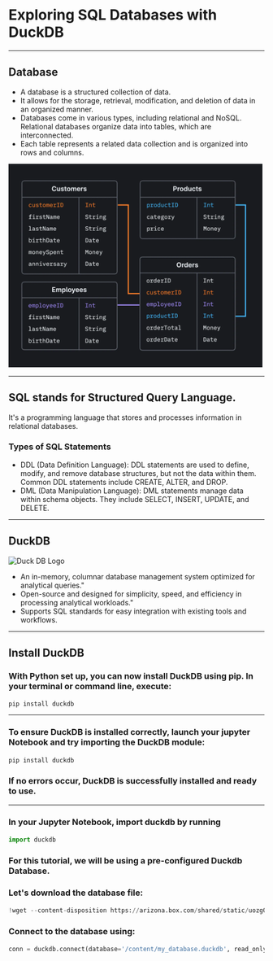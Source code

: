 # Exploring SQL Databases with DuckDB

___

##  Database

* A database is a structured collection of data.
* It allows for the storage, retrieval, modification, and deletion of data in an organized manner.
* Databases come in various types, including relational and NoSQL. Relational databases organize data into tables, which are interconnected.
* Each table represents a related data collection and is organized into rows and columns.
<img src="https://github.com/ua-datalab/DataEngineering/blob/main/images/unnamed.png" alt="Relational DB Image" style="height: 400px; width:500px;"/>

___

## SQL stands for Structured Query Language.
 
It's a programming language that stores and processes information in relational databases.

### Types of SQL Statements

* DDL (Data Definition Language): DDL statements are used to define, modify, and remove database structures, but not the data within them. Common DDL statements include CREATE, ALTER, and DROP.
* DML (Data Manipulation Language): DML statements manage data within schema objects. They include SELECT, INSERT, UPDATE, and DELETE.

___

## DuckDB
<img src="https://duckdb.org/images/DuckDB-Footer.svg" alt="Duck DB Logo" style="height: 200px; width:200px;"/>

* An in-memory, columnar database management system optimized for analytical queries."
* Open-source and designed for simplicity, speed, and efficiency in processing analytical workloads."
* Supports SQL standards for easy integration with existing tools and workflows.
___
## Install DuckDB
### With Python set up, you can now install DuckDB using pip. In your terminal or command line, execute:
```console 
pip install duckdb
```
___

### To ensure DuckDB is installed correctly, launch your jupyter Notebook and try importing the DuckDB module:

```python 
pip install duckdb
```
### If no errors occur, DuckDB is successfully installed and ready to use.
___
### In your Jupyter Notebook, import duckdb by running
```python 
import duckdb
```
### For this tutorial, we will be using a pre-configured Duckdb Database. 
### Let's download the database file:
```python 
!wget --content-disposition https://arizona.box.com/shared/static/uozg0z86rtdjupwpc7i971xwzuzhp42o.duckdb
```

### Connect to the database using: 
```python 
conn = duckdb.connect(database='/content/my_database.duckdb', read_only=True)
```




